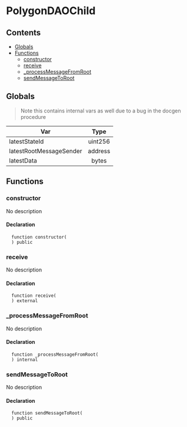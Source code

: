 # PolygonDAOChild





## Contents
<!-- START doctoc generated TOC please keep comment here to allow auto update -->
<!-- DON'T EDIT THIS SECTION, INSTEAD RE-RUN doctoc TO UPDATE -->

- [Globals](#globals)
- [Functions](#functions)
  - [constructor](#constructor)
  - [receive](#receive)
  - [_processMessageFromRoot](#_processmessagefromroot)
  - [sendMessageToRoot](#sendmessagetoroot)

<!-- END doctoc generated TOC please keep comment here to allow auto update -->

## Globals

> Note this contains internal vars as well due to a bug in the docgen procedure

| Var | Type |
| --- | :---: |
| latestStateId | uint256 |
| latestRootMessageSender | address |
| latestData | bytes |



## Functions

### constructor
No description


#### Declaration
```solidity
  function constructor(
  ) public
```



### receive
No description


#### Declaration
```solidity
  function receive(
  ) external
```



### _processMessageFromRoot
No description


#### Declaration
```solidity
  function _processMessageFromRoot(
  ) internal
```



### sendMessageToRoot
No description


#### Declaration
```solidity
  function sendMessageToRoot(
  ) public
```





